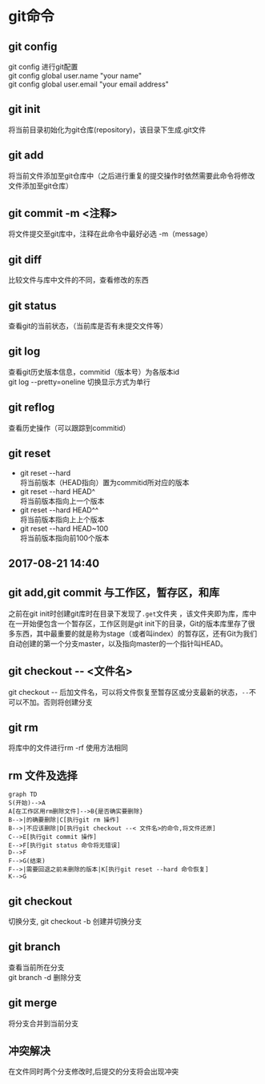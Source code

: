 # git命令
## git config 
git config 进行git配置    
git config global user.name "your name"    
git config global user.email  "your email address"    
## git init 
将当前目录初始化为git仓库(repository)，该目录下生成.git文件
## git add
将当前文件添加至git仓库中（之后进行重复的提交操作时依然需要此命令将修改文件添加至git仓库）
## git commit -m <注释>
将文件提交至git库中，注释在此命令中最好必选 -m（message） 
## git diff 
比较文件与库中文件的不同，查看修改的东西
## git status 
查看git的当前状态，（当前库是否有未提交文件等）
## git log
查看git历史版本信息，commitid（版本号）为各版本id    
git log --pretty=oneline 切换显示方式为单行
## git reflog 
查看历史操作（可以跟踪到commitid）
## git reset
* git reset --hard <commitid>          
  将当前版本（HEAD指向）置为commitid所对应的版本    
* git reset --hard HEAD^    
  将当前版本指向上一个版本    
* git reset --hard HEAD^^    
  将当前版本指向上上个版本
* git reset --hard HEAD~100    
  将当前版本指向前100个版本

2017-08-21 14:40
-----------------
## git add,git commit 与工作区，暂存区，和库
之前在git init时创建git库时在目录下发现了`.get`文件夹 ，该文件夹即为库，库中在一开始便包含一个暂存区，工作区则是git init下的目录，Git的版本库里存了很多东西，其中最重要的就是称为stage（或者叫index）的暂存区，还有Git为我们自动创建的第一个分支master，以及指向master的一个指针叫HEAD。

## git checkout -- <文件名>
git checkout -- 后加文件名，可以将文件恢复至暂存区或分支最新的状态，`--`不可以不加。否则将创建分支

## git rm 
将库中的文件进行rm  -rf 使用方法相同

## rm 文件及选择

```
graph TD
S(开始)-->A
A[在工作区用rm删除文件]-->B{是否确实要删除}
B-->|的确要删除|C[执行git rm 操作]
B-->|不应该删除|D[执行git checkout --< 文件名>的命令,将文件还原]
C-->E[执行git commit 操作]
E-->F[执行git status 命令将无错误]
D-->F
F-->G(结束)
F-->|需要回退之前未删除的版本|K[执行git reset --hard 命令恢复]
K-->G
```

## git checkout 
切换分支, git checkout -b  创建并切换分支


## git branch
查看当前所在分支    
git branch -d 删除分支

## git merge
将分支合并到当前分支


## 冲突解决
在文件同时两个分支修改时,后提交的分支将会出现冲突


